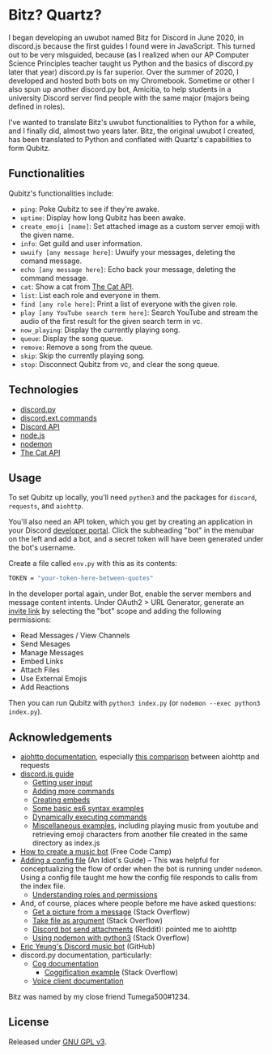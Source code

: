 # Bitz? Quartz?
I began developing an uwubot named Bitz for Discord in June 2020, in discord.js
because the first guides I found were in JavaScript. This turned out to be very
misguided, because (as I realized when our AP Computer Science Principles
teacher taught us Python and the basics of discord.py later that year)
discord.py is far superior. Over the summer of 2020, I developed and hosted both
bots on my Chromebook. Sometime or other I also spun up another discord.py bot,
Amicitia, to help students in a university Discord server find people with the
same major (majors being defined in roles).

I've wanted to translate Bitz's uwubot functionalities to Python for a while,
and I finally did, almost two years later. Bitz, the original uwubot I created,
has been translated to Python and conflated with Quartz's capabilities to form
Qubitz.

## Functionalities
Qubitz's functionalities include:
- `ping`: Poke Qubitz to see if they're awake.
- `uptime`: Display how long Qubitz has been awake.
- `create_emoji [name]`: Set attached image as a custom server emoji with the
  given name.
- `info`: Get guild and user information.
- `uwuify [any message here]`: Uwuify your messages, deleting the comand
  message.
- `echo [any message here]`: Echo back your message, deleting the command
  message.
- `cat`: Show a cat from [The Cat API](https://api.thecatapi.com/v1/images/search).
- `list`: List each role and everyone in them.
- `find [any role here]`: Print a list of everyone with the given role.
- `play [any YouTube search term here]`: Search YouTube and stream the audio of
  the first result for the given search term in vc.
- `now_playing`: Display the currently playing song.
- `queue`: Display the song queue.
- `remove`: Remove a song from the queue.
- `skip`: Skip the currently playing song. 
- `stop`: Disconnect Qubitz from vc, and clear the song queue.

## Technologies
- [discord.py](https://discordpy.readthedocs.io/en/latest/index.html)
- [discord.ext.commands](https://discordpy.readthedocs.io/en/latest/ext/commands/index.html)
- [Discord API](https://discord.com/developers/docs/intro)
- [node.js](https://nodejs.org/en/)
- [nodemon](https://nodemon.io/)
- [The Cat API](https://thecatapi.com/)

## Usage
To set Qubitz up locally, you'll need `python3` and the packages for `discord`,
`requests`, and `aiohttp`.

You'll also need an API token, which you get by creating an application in your
Discord [developer portal](https://discord.com/developers/applications). Click
the subheading "bot" in the menubar on the left and add a bot, and a secret
token will have been generated under the bot's username.

Create a file called `env.py` with this as its contents:
```sh
TOKEN = "your-token-here-between-quotes"
```

In the developer portal again, under Bot, enable the server members and message
content intents. Under OAuth2 > URL Generator, generate an
[invite link](https://discord.com/api/oauth2/authorize?client_id=812437788535423008&permissions=3468352&scope=bot)
by selecting the "bot" scope and adding the following permissions:
- Read Messages / View Channels
- Send Mesages
- Manage Messages
- Embed Links
- Attach Files
- Use External Emojis
- Add Reactions

Then you can run Qubitz with `python3 index.py` (or `nodemon --exec python3
index.py`).

## Acknowledgements
- [aiohttp documentation](https://docs.aiohttp.org/en/stable/client.html),
  especially [this comparison](https://docs.aiohttp.org/en/stable/http_request_lifecycle.html#aiohttp-request-lifecycle) between aiohttp and requests
- [discord.js guide](https://discordjs.guide/)
    - [Getting user input](https://discordjs.guide/creating-your-bot/commands-with-user-input.html#basic-arguments)
    - [Adding more commands](https://discordjs.guide/creating-your-bot/adding-more-commands.html)
    - [Creating embeds](https://discordjs.guide/popular-topics/embeds.html#embed-preview)
    - [Some basic es6 syntax examples](https://discordjs.guide/additional-info/es6-syntax.html#template-literals)
    - [Dynamically executing commands](https://discordjs.guide/command-handling/dynamic-commands.html#dynamically-executing-commands)
    - [Miscellaneous examples](https://discordjs.guide/popular-topics/miscellaneous-examples.html#play-music-from-youtube), 
    including playing music from youtube and retrieving emoji characters from
    another file created in the same directory as index.js
- [How to create a music bot](https://www.freecodecamp.org/news/how-to-create-a-music-bot-using-discord-js-4436f5f3f0f8/) (Free Code Camp)
- [Adding a config file](https://anidiots.guide/first-bot/adding-a-config-file) 
    (An Idiot's Guide) – This was helpful for conceptualizing the flow of order
    when the bot is running under `nodemon`. Using a config file taught me how
    the config file responds to calls from the index file.
    - [Understanding roles and permissions](https://anidiots.guide/understanding/roles)
- And, of course, places where people before me have asked questions:
    - [Get a picture from a message](https://stackoverflow.com/questions/55206958/get-a-picture-from-the-message) (Stack Overflow)
    - [Take file as argument](https://stackoverflow.com/questions/59181208/discord-py-bot-take-file-as-argument-to-command) (Stack Overflow)
    - [Discord bot send attachments](https://www.reddit.com/r/learnpython/comments/9ishxs/discord_bot_send_attachments/e6m0trf/) (Reddit): pointed me to aiohttp
    - [Using nodemon with python3](https://stackoverflow.com/questions/65021005/how-to-run-python-3-with-nodemon) (Stack Overflow)
- [Eric Yeung's Discord music bot](https://github.com/eric-yeung/Discord-Bot/blob/master/main.py)
  (GitHub)
- discord.py documentation, particularly:
    - [Cog documentation](https://discordpy.readthedocs.io/en/stable/ext/commands/api.html#cog)
        - [Coggification example](https://stackoverflow.com/questions/53528168/how-do-i-use-cogs-with-discord-py)
          (Stack Overflow)
    - [Voice client documentation](https://discordpy.readthedocs.io/en/latest/api.html#discord.Client.voice_clients)

Bitz was named by my close friend Tumega500#1234.

## License
Released under [GNU GPL v3](https://www.gnu.org/licenses/gpl-3.0.en.html).
